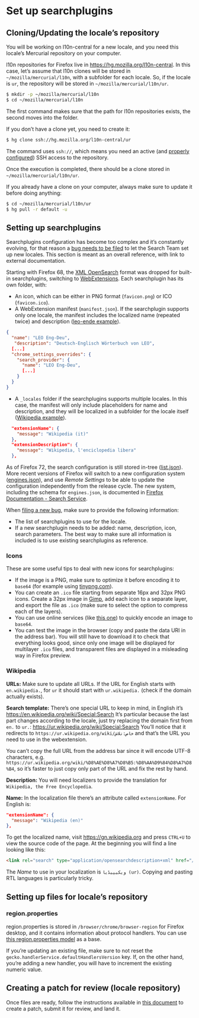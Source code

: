 # Set up searchplugins

<!-- toc -->

## Cloning/Updating the locale’s repository

You will be working on l10n-central for a new locale, and you need this locale’s Mercurial repository on your computer.

l10n repositories for Firefox live in https://hg.mozilla.org/l10n-central. In this case, let’s assume that l10n clones will be stored in `~/mozilla/mercurial/l10n`, with a subfolder for each locale. So, if the locale is `ur`, the repository will be stored in `~/mozilla/mercurial/l10n/ur`.

```BASH
$ mkdir -p ~/mozilla/mercurial/l10n
$ cd ~/mozilla/mercurial/l10n
```

The first command makes sure that the path for l10n repositories exists, the second moves into the folder.

If you don’t have a clone yet, you need to create it:

```BASH
$ hg clone ssh://hg.mozilla.org/l10n-central/ur
```

The command uses `ssh://`, which means you need an active (and [properly configured](../../tools/mercurial/setting_mercurial_environment.md)) SSH access to the repository.

Once the execution is completed, there should be a clone stored in `~/mozilla/mercurial/l10n/ur`.

If you already have a clone on your computer, always make sure to update it before doing anything:

```BASH
$ cd ~/mozilla/mercurial/l10n/ur
$ hg pull -r default -u
```

## Setting up searchplugins

Searchplugins configuration has become too complex and it’s constantly evolving, for that reason a [bug needs to be filed](https://bugzilla.mozilla.org/enter_bug.cgi?product=Firefox&component=Search) to let the Search Team set up new locales. This section is meant as an overall reference, with link to external documentation.

Starting with Firefox 68, the [XML OpenSearch](https://developer.mozilla.org/en-US/docs/Web/OpenSearch) format was dropped for built-in searchplugins, switching to [WebExtensions](https://searchfox.org/mozilla-central/source/browser/components/search/extensions). Each searchplugin has its own folder, with:
* An icon, which can be either in PNG format (`favicon.png`) or ICO (`favicon.ico`).
* A WebExtension manifest (`manifest.json`). If the searchplugin supports only one locale, the manifest includes the localized name (repeated twice) and description ([leo-ende example](https://searchfox.org/mozilla-central/rev/a78233c11a6baf2c308fbed17eb16c6e57b6a2ac/browser/components/search/extensions/leo_ende_de/manifest.json)).

```JSON
{
  "name": "LEO Eng-Deu",
   "description": "Deutsch-Englisch Wörterbuch von LEO",
  [...]
  "chrome_settings_overrides": {
    "search_provider": {
      "name": "LEO Eng-Deu",
      [...]
    }
  }
}
```

* A `_locales` folder if the searchplugins supports multiple locales. In this case, the manifest will only include placeholders for name and description, and they will be localized in a subfolder for the locale itself ([Wikipedia example](https://searchfox.org/mozilla-central/rev/a78233c11a6baf2c308fbed17eb16c6e57b6a2ac/browser/components/search/extensions/wikipedia/_locales/it/messages.json)).

```JSON
  "extensionName": {
    "message": "Wikipedia (it)"
  },
  "extensionDescription": {
    "message": "Wikipedia, l'enciclopedia libera"
  },
```

As of Firefox 72, the search configuration is still stored in-tree ([list.json](https://searchfox.org/mozilla-central/rev/a78233c11a6baf2c308fbed17eb16c6e57b6a2ac/browser/components/search/extensions/list.json)). More recent versions of Firefox will switch to a new configuration system ([engines.json](https://searchfox.org/mozilla-central/rev/a78233c11a6baf2c308fbed17eb16c6e57b6a2ac/browser/components/search/extensions/engines.json)), and use *Remote Settings* to be able to update the configuration independently from the release cycle. The new system, including the schema for `engines.json`, is documented in [Firefox Documentation - Search Service](https://firefox-source-docs.mozilla.org/toolkit/search/index.html).

When [filing a new bug](https://bugzilla.mozilla.org/enter_bug.cgi?product=Firefox&component=Search), make sure to provide the following information:
* The list of searchplugins to use for the locale.
* If a new searchplugin needs to be added: name, description, icon, search parameters. The best way to make sure all information is included is to use existing searchplugins as reference.

### Icons

These are some useful tips to deal with new icons for searchplugins:
* If the image is a PNG, make sure to optimize it before encoding it to `base64` (for example using [tinypng.com](https://tinypng.com/)).
* You can create an `.ico` file starting from separate 16px and 32px PNG icons. Create a 32px image in [Gimp](https://www.gimp.org/), add each icon to a separate layer, and export the file as `.ico` (make sure to select the option to compress each of the layers).
* You can use online services (like [this one](http://freeonlinetools24.com/base64-image)) to quickly encode an image to `base64`.
* You can test the image in the browser (copy and paste the data URI in the address bar). You will still have to download it to check that everything looks good, since only one image will be displayed for multilayer `.ico` files, and transparent files are displayed in a misleading way in Firefox preview.

### Wikipedia

**URLs:** Make sure to update all URLs. If the URL for English starts with `en.wikipedia.`, for `ur` it should start with `ur.wikipedia.` (check if the domain actually exists).

**Search template:** There’s one special URL to keep in mind, in English it’s https://en.wikipedia.org/wiki/Special:Search
It’s particular because the last part changes according to the locale, just try replacing the domain first from `en.` to `ur.`: https://ur.wikipedia.org/wiki/Special:Search
You’ll notice that it redirects to `https://ur.wikipedia.org/wiki/خاص:تلاش` and that’s the URL you need to use in the webextension.

You can’t copy the full URL from the address bar since it will encode UTF-8 characters, e.g. `https://ur.wikipedia.org/wiki/%D8%AE%D8%A7%D8%B5:%D8%AA%D9%84%D8%A7%D8%B4`, so it’s faster to just copy only part of the URL and fix the rest by hand.

**Description:** You will need localizers to provide the translation for `Wikipedia, the Free Encyclopedia`.

**Name:** In the localization file there’s an attribute called `extensionName`. For English is:

```JSON
"extensionName": {
  "message": "Wikipedia (en)"
},
```

To get the localized name, visit https://gn.wikipedia.org and press `CTRL+U` to view the source code of the page. At the beginning you will find a line looking like this:

```HTML
<link rel="search" type="application/opensearchdescription+xml" href="/w/opensearch_desc.php" title="ویکیپیڈیا (ur)"/>
```

The *Name* to use in your localization is `ویکیپیڈیا (ur)`. Copying and pasting RTL languages is particularly tricky.

## Setting up files for locale’s repository

### region.properties

region.properties is stored in `/browser/chrome/browser-region` for Firefox desktop, and it contains information about protocol handlers. You can use [this region.properties model](files/desktop_region.properties) as a base.

If you’re updating an existing file, make sure to not reset the `gecko.handlerService.defaultHandlersVersion` key. If, on the other hand, you’re adding a new handler, you will have to increment the existing numeric value.

## Creating a patch for review (locale repository)

Once files are ready, follow the instructions available in [this document](../../tools/mercurial/creating_mercurial_patch.md) to create a patch, submit it for review, and land it.
